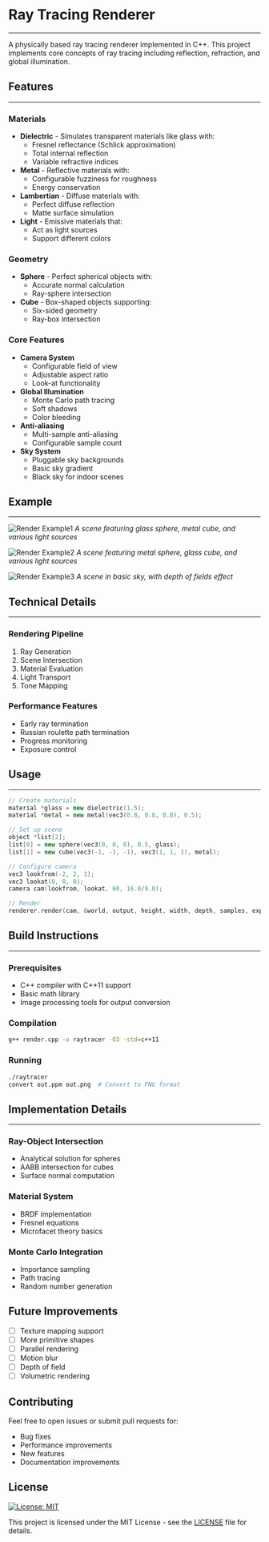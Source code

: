# Ray Tracing Renderer
---
A physically based ray tracing renderer implemented in C++. This project implements core concepts of ray tracing including reflection, refraction, and global illumination.


## Features
---
### Materials
- **Dielectric** - Simulates transparent materials like glass with:
  - Fresnel reflectance (Schlick approximation)
  - Total internal reflection
  - Variable refractive indices
- **Metal** - Reflective materials with:
  - Configurable fuzziness for roughness
  - Energy conservation
- **Lambertian** - Diffuse materials with:
  - Perfect diffuse reflection
  - Matte surface simulation
- **Light** - Emissive materials that:
  - Act as light sources
  - Support different colors

### Geometry
- **Sphere** - Perfect spherical objects with:
  - Accurate normal calculation
  - Ray-sphere intersection
- **Cube** - Box-shaped objects supporting:
  - Six-sided geometry
  - Ray-box intersection

### Core Features
- **Camera System**
  - Configurable field of view
  - Adjustable aspect ratio
  - Look-at functionality
- **Global Illumination**
  - Monte Carlo path tracing
  - Soft shadows
  - Color bleeding
- **Anti-aliasing**
  - Multi-sample anti-aliasing
  - Configurable sample count
- **Sky System**
  - Pluggable sky backgrounds
  - Basic sky gradient
  - Black sky for indoor scenes


## Example
---

![Render Example1](./examples/example1.png)
*A scene featuring glass sphere, metal cube, and various light sources*

![Render Example2](./examples/example2.png)
*A scene featuring metal sphere, glass cube, and various light sources*

![Render Example3](./examples/example3.png)
*A scene in basic sky, with depth of fields effect*

## Technical Details
---
### Rendering Pipeline
1. Ray Generation
2. Scene Intersection
3. Material Evaluation
4. Light Transport
5. Tone Mapping

### Performance Features
- Early ray termination
- Russian roulette path termination
- Progress monitoring
- Exposure control

## Usage
---

```cpp
// Create materials
material *glass = new dielectric(1.5);
material *metal = new metal(vec3(0.8, 0.8, 0.8), 0.5);

// Set up scene
object *list[2];
list[0] = new sphere(vec3(0, 0, 0), 0.5, glass);
list[1] = new cube(vec3(-1, -1, -1), vec3(1, 1, 1), metal);

// Configure camera
vec3 lookfrom(-2, 2, 1);
vec3 lookat(0, 0, 0);
camera cam(lookfrom, lookat, 60, 16.0/9.0);

// Render
renderer.render(cam, &world, output, height, width, depth, samples, exposure);
```

## Build Instructions
---
### Prerequisites
- C++ compiler with C++11 support
- Basic math library
- Image processing tools for output conversion

### Compilation
```bash
g++ render.cpp -o raytracer -O3 -std=c++11
```

### Running
```bash
./raytracer
convert out.ppm out.png  # Convert to PNG format
```

## Implementation Details
---
### Ray-Object Intersection
- Analytical solution for spheres
- AABB intersection for cubes
- Surface normal computation

### Material System
- BRDF implementation
- Fresnel equations
- Microfacet theory basics

### Monte Carlo Integration
- Importance sampling
- Path tracing
- Random number generation

## Future Improvements
- [ ] Texture mapping support
- [ ] More primitive shapes
- [ ] Parallel rendering
- [ ] Motion blur
- [ ] Depth of field
- [ ] Volumetric rendering

## Contributing
Feel free to open issues or submit pull requests for:
- Bug fixes
- Performance improvements
- New features
- Documentation improvements

## License
[![License: MIT](https://img.shields.io/badge/License-MIT-yellow.svg)](https://opensource.org/licenses/MIT)

This project is licensed under the MIT License - see the [LICENSE](LICENSE) file for details.
